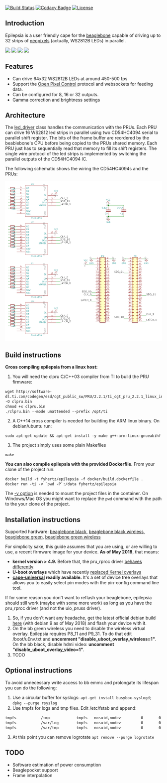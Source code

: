 [![Build Status](https://travis-ci.com/fyhertz/epilepsia.svg?branch=master)](https://travis-ci.com/fyhertz/epilepsia) [![Codacy Badge](https://api.codacy.com/project/badge/Grade/669e6cb97e7744f1b05ce66e085c8596)](https://www.codacy.com/app/fyhertz/epilepsia?utm_source=github.com&amp;utm_medium=referral&amp;utm_content=fyhertz/epilepsia&amp;utm_campaign=Badge_Grade) [![License](https://img.shields.io/badge/License-Apache%202.0-blue.svg)](https://opensource.org/licenses/Apache-2.0)

## Introduction

Epilepsia is a user friendly cape for the [beaglebone](https://beagleboard.org/black) capable of driving up to 32 strips of [neopixels](https://learn.adafruit.com/adafruit-neopixel-uberguide) (actually, WS2812B LEDs) in parallel.

![](http://guigui.us/epilepsia/images/img1.jpg)
![](http://guigui.us/epilepsia/images/img2.jpg)
![](http://guigui.us/epilepsia/images/img3.jpg)
![](http://guigui.us/epilepsia/gifs/demo2small.gif)

## Features

 * Can drive 64x32 WS2812B LEDs at around 450-500 fps
 * Support the [Open Pixel Control](http://openpixelcontrol.org/) protocol and websockets for feeding data.
 * Can be configured for 8, 16 or 32 outputs.
 * Gamma correction and brightness settings

## Architecture

The [led_driver](https://github.com/fyhertz/epilepsia/blob/master/arm/leddriver.cpp) class handles the communication with the PRUs. Each PRU can drive 16 WS2812 led strips in parallel using two CD54HC4094 serial to parallel shift register. The bits of the frame buffer are reordered by the beablebone's CPU before being copied to the PRUs shared memory. Each PRU just has to sequentially read that memory to fill its shift registers. The single wire protocol of the led strips is implemented by switching the parallel outputs of the CD54HC4094 IC.

The following schematic shows the wiring the CD54HC4094s and the PRUs:

![Schematic](https://raw.githubusercontent.com/fyhertz/epilepsia/master/schematics/schematic.png)

## Build instructions

**Cross compiling epilepsia from a linux host:**

1. You will need the clpru C/C++03 compiler from TI to build the PRU firmware:
```
wget http://software-dl.ti.com/codegen/esd/cgt_public_sw/PRU/2.2.1/ti_cgt_pru_2.2.1_linux_installer_x86.bin -O clpru.bin
chmod +x clpru.bin
./clpru.bin --mode unattended --prefix /opt/ti
```

2. A C++14 cross compiler is needed for building the ARM linux binary. On debian/ubuntu run:
```
sudo apt-get update && apt-get install -y make g++-arm-linux-gnueabihf
```

3. The project simply uses some plain Makefiles
```
make
```

**You can also compile epilepsia with the provided Dockerfile.** From your clone of the project run:
```
docker build -t fyhertz/epilepsia -f docker/build.dockerfile .
docker run -ti -v `pwd -P`:/data fyhertz/epilepsia
```

The [-v option](https://docs.docker.com/storage/volumes/) is needed to mount the project files in the container. On Windows/Mac OS you might want to replace the `pwd` command with the path to the your clone of the project.

## Installation instructions

Supported hardware: [beaglebone black](https://beagleboard.org/black), [beaglebone black wireless](https://beagleboard.org/black-wireless), [beaglebone green](https://beagleboard.org/green), [beaglebone green wireless](https://beagleboard.org/green-wireless)

For simplicity sake, this guide assumes that you are using, or are willing to use, a recent firmware image for your device. **As of May 2018**, that means: 
 - **kernel version > 4.9.** Before that, the pru_rproc driver [behaves differently](https://groups.google.com/d/msg/beagleboard/4P9NdglojBo/qqizuGCZAQAJ)
 - **U-boot overlays** which have recently [replaced Kernel overlays](https://groups.google.com/d/msg/beagleboard/P_Y5yjJyuu4/yaZfkXfAAgAJ)
 - **[cape-universal](https://github.com/cdsteinkuehler/beaglebone-universal-io) readily available.** It's a set of device tree overlays that allows you to easily select pin modes with the pin-config command line tool.
 
 If for some reason you don't want to reflash your beaglebone, epilepsia should still work (maybe with some more work) as long as you have the pru_rproc driver (and not the uio_pruss driver).

1. So, if you don't want any headache, get the latest official debian build [here](https://beagleboard.org/latest-images) (with debian 9 as of May 2018) and flash your device with it.
2. On the bb green wireless you need to disable the wireless virtual overlay. Epilepsia requires P8_11 and P9_31. To do that edit /boot/uEnv.txt and **uncomment "disable_uboot_overlay_wireless=1"**. On the bb black, disable hdmi video: **uncomment "disable_uboot_overlay_video=1"**.
3. TODO

## Optional instructions

To avoid unnecessary write access to bb emmc and prolongate its lifespan you can do the following:

1. Use a circular buffer for syslogs: `apt-get install busybox-syslogd; dpkg --purge rsyslog`
2. Use tmpfs for logs and tmp files. Edit /etc/fstab and append:
```
tmpfs           /tmp            tmpfs   nosuid,nodev         0       0
tmpfs           /var/log        tmpfs   nosuid,nodev         0       0
tmpfs           /var/tmp        tmpfs   nosuid,nodev         0       0
```
3. At this point you can remove logrotate `apt remove --purge logrotate`
 
## TODO

 * Software estimation of power consumption
 * Beaglepocket support
 * Frame interpolation
